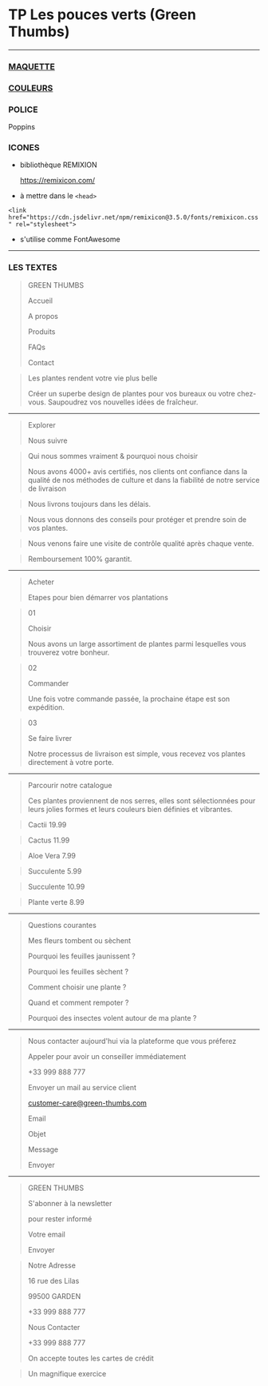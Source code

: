 # TP Les pouces verts (Green Thumbs)

---

### [MAQUETTE](Les-pouces-verts.png)


### [COULEURS](couleurs.png)

### POLICE
Poppins


### ICONES
- bibliothèque REMIXION

  https://remixicon.com/


- à mettre dans le `<head>`

`<link href="https://cdn.jsdelivr.net/npm/remixicon@3.5.0/fonts/remixicon.css" rel="stylesheet">`

- s'utilise comme FontAwesome

---

### LES TEXTES

> GREEN THUMBS
> 
> Accueil
> 
> A propos
> 
> Produits
> 
> FAQs
> 
> Contact

>Les plantes rendent votre vie plus belle
>
>Créer un superbe design de plantes pour vos bureaux ou votre chez-vous. Saupoudrez vos nouvelles idées de fraîcheur.

***

> Explorer
> 
> Nous suivre

> Qui nous sommes vraiment & pourquoi nous choisir
> 
> Nous avons 4000+ avis certifiés, nos clients ont confiance dans la qualité de nos méthodes de culture et dans la fiabilité de notre service de livraison

> Nous livrons toujours dans les délais.

> Nous vous donnons des conseils pour protéger et prendre soin de vos plantes.

> Nous venons faire une visite de contrôle qualité après chaque vente.

> Remboursement 100% garantit.

***

> Acheter
> 
> Etapes pour bien démarrer vos plantations

> 01
> 
> Choisir
> 
> Nous avons un large assortiment de plantes parmi lesquelles vous trouverez votre bonheur.

> 02
> 
> Commander
> 
> Une fois votre commande passée, la prochaine étape est son expédition.

> 03
> 
> Se faire livrer
> 
> Notre processus de livraison est simple, vous recevez vos plantes directement à votre porte.

***

> Parcourir notre
catalogue
> 
> Ces plantes proviennent de nos serres, elles sont sélectionnées pour leurs jolies formes et leurs couleurs bien définies et vibrantes.


> Cactii
> 19.99

> Cactus
> 11.99

> Aloe Vera
> 7.99

> Succulente
> 5.99

> Succulente
> 10.99

> Plante verte
> 8.99

***

> Questions courantes
> 
> Mes fleurs tombent ou sèchent
> 
> Pourquoi les feuilles jaunissent ?
> 
> Pourquoi les feuilles sèchent ?
> 
> Comment choisir une plante ?
> 
> Quand et comment rempoter ?
> 
> Pourquoi des insectes volent autour de ma plante ?

***

> Nous contacter aujourd'hui via la plateforme que vous préferez
> 
> Appeler pour avoir un conseiller immédiatement
> 
> +33 999 888 777
> 
> Envoyer un mail au service client
> 
> customer-care@green-thumbs.com
> 
> Email
> 
> Objet
> 
> Message
> 
> Envoyer

***

> GREEN THUMBS
> 
> S'abonner à la newsletter
> 
> pour rester informé
> 
> Votre email
> 
> Envoyer

> Notre Adresse
> 
> 16 rue des Lilas
> 
> 99500 GARDEN
> 
> +33 999 888 777
> 
> Nous Contacter
> 
> +33 999 888 777
> 
> On accepte toutes les cartes de crédit

> Un magnifique exercice


